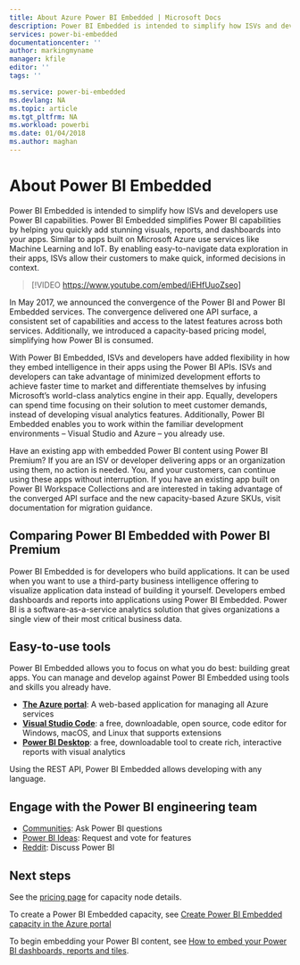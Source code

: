 ```yaml
---
title: About Azure Power BI Embedded | Microsoft Docs
description: Power BI Embedded is intended to simplify how ISVs and developers use Power BI capabilities, helping them quickly add stunning visuals, reports and dashboards into their apps.
services: power-bi-embedded
documentationcenter: ''
author: markingmyname
manager: kfile
editor: ''
tags: ''

ms.service: power-bi-embedded
ms.devlang: NA
ms.topic: article
ms.tgt_pltfrm: NA
ms.workload: powerbi
ms.date: 01/04/2018
ms.author: maghan
---
```


# About Power BI Embedded

Power BI Embedded is intended to simplify how ISVs and developers use Power BI capabilities. Power BI Embedded simplifies Power BI capabilities by helping you quickly add stunning visuals, reports, and dashboards into your apps. Similar to apps built on Microsoft Azure use services like Machine Learning and IoT. By enabling easy-to-navigate data exploration in their apps, ISVs allow their customers to make quick, informed decisions in context.

> [!VIDEO https://www.youtube.com/embed/iEHfUuoZseo]

In May 2017, we announced the convergence of the Power BI and Power BI Embedded services. The convergence delivered one API surface, a consistent set of capabilities and access to the latest features across both services. Additionally, we introduced a capacity-based pricing model, simplifying how Power BI is consumed.

With Power BI Embedded, ISVs and developers have added flexibility in how they embed intelligence in their apps using the Power BI APIs. ISVs and developers can take advantage of minimized development efforts to achieve faster time to market and differentiate themselves by infusing Microsoft’s world-class analytics engine in their app. Equally, developers can spend time focusing on their solution to meet customer demands, instead of developing visual analytics features. Additionally, Power BI Embedded enables you to work within the familiar development environments – Visual Studio and Azure – you already use.

Have an existing app with embedded Power BI content using Power BI Premium? If you are an ISV or developer delivering apps or an organization using them, no action is needed. You, and your customers, can continue using these apps without interruption. If you have an existing app built on Power BI Workspace Collections and are interested in taking advantage of the converged API surface and the new capacity-based Azure SKUs, visit documentation for migration guidance.

## Comparing Power BI Embedded with Power BI Premium

Power BI Embedded is for developers who build applications. It can be used when you want to use a third-party business intelligence offering to visualize application data instead of building it yourself. Developers embed dashboards and reports into applications using Power BI Embedded. Power BI is a software-as-a-service analytics solution that gives organizations a single view of their most critical business data.

## Easy-to-use tools

Power BI Embedded allows you to focus on what you do best: building great apps. You can manage and develop against Power BI Embedded using tools and skills you already have.

* [**The Azure portal**](https://portal.azure.com/): A web-based application for managing all Azure services
* [**Visual Studio Code**](https://code.visualstudio.com/docs): a free, downloadable, open source, code editor for Windows, macOS, and Linux that supports extensions
* [**Power BI Desktop**](https://powerbi.microsoft.com/desktop/): a free, downloadable tool to create rich, interactive reports with visual analytics

Using the REST API, Power BI Embedded allows developing with any language.

## Engage with the Power BI engineering team

* [Communities](https://community.powerbi.com/): Ask Power BI questions
* [Power BI Ideas](https://ideas.powerbi.com): Request and vote for features
* [Reddit](https://www.reddit.com/r/PowerBI/): Discuss Power BI

## Next steps

See the [pricing page](https://azure.microsoft.com/pricing/details/power-bi-embedded/) for capacity node details.

To create a Power BI Embedded capacity, see [Create Power BI Embedded capacity in the Azure portal](create-capacity.md)

To begin embedding your Power BI content, see [How to embed your Power BI dashboards, reports and tiles](https://powerbi.microsoft.com/documentation/powerbi-developer-embedding-content/).
